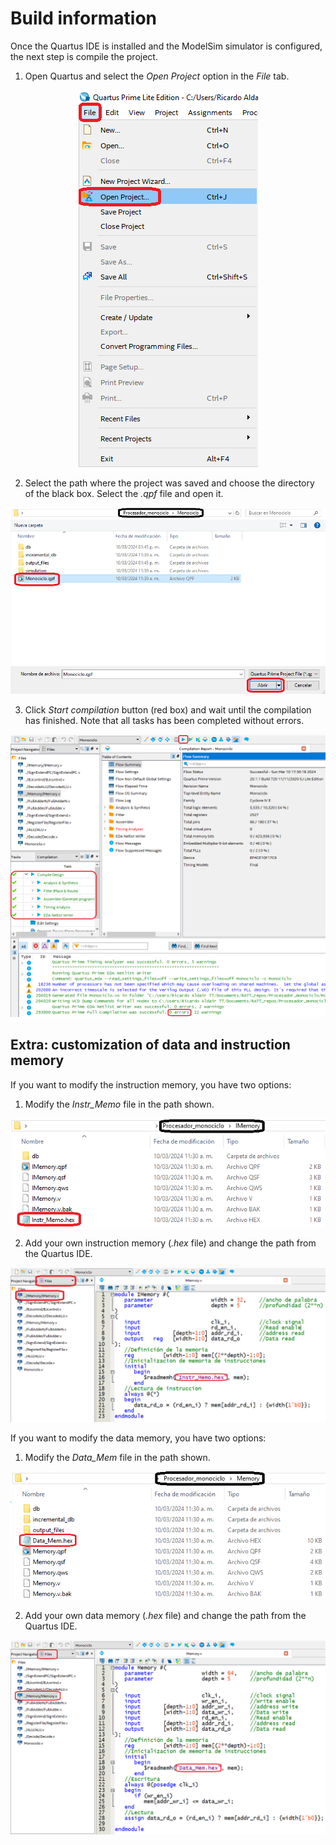 # Build information
Once the Quartus IDE is installed and the ModelSim simulator is configured, the next step is compile the project.

1. Open Quartus and select the *Open Project* option in the *File* tab.

<p align="center">
  <img src="/assets/images/build1.png" alt="Building project - step 1" title="Building project - step 1">
</p>

2. Select the path where the project was saved and choose the directory of the black box. Select the *.qpf* file and open it.

<p align="center">
  <img src="/assets/images/build2.png" alt="Building project - step 2" title="Building project - step 2">
</p>

3. Click *Start compilation* button (red box) and wait until the compilation has finished. Note that all tasks has been completed without errors.

<p align="center">
  <img src="/assets/images/build7.png" alt="Building project - step 3" title="Building project - step 3">
</p>

## Extra: customization of data and instruction memory

If you want to modify the instruction memory, you have two options:

1. Modify the *Instr_Memo* file in the path shown.

<p align="center">
  <img src="/assets/images/build3.png" alt="Building project - step 4" title="Building project - step 4">
</p>

2. Add your own instruction memory (*.hex* file) and change the path from the Quartus IDE.

<p align="center">
  <img src="/assets/images/build4.png" alt="Building project - step 5" title="Building project - step 5">
</p>

If you want to modify the data memory, you have two options:

1. Modify the *Data_Mem* file in the path shown.

<p align="center">
  <img src="/assets/images/build5.png" alt="Building project - step 6" title="Building project - step 6">
</p>

2. Add your own data memory (*.hex* file) and change the path from the Quartus IDE.

<p align="center">
  <img src="/assets/images/build6.png" alt="Building project - step 7" title="Building project - step 7">
</p>

